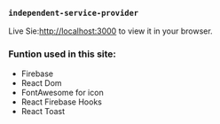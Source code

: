 ### `independent-service-provider`


Live Sie:[http://localhost:3000](http://localhost:3000) to view it in your browser.



### Funtion used in this site:

* Firebase
* React Dom
* FontAwesome for icon
* React Firebase Hooks
* React Toast



